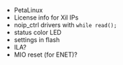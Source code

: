 
- PetaLinux 
- License info for Xil IPs
- noip_ctrl drivers with `while read();`
- status color LED
- settings in flash
- ILA?
- MIO reset (for ENET)?
